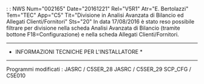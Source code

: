  :  : NWS Num="002165" Date="20161221" Rel="V5R1" Atr="E. Bertolazzi" Tem="TEC" App="C5" Tit="Divisione in Analisi Avanzata di Bilancio ed Allegati Clienti/Fornitori" Sts="20"
In data 17/08/2016 è stato reso possibile filtrare per divisione nella scheda Analisi Avanzata di Bilancio (tramite bottone F18=Configurazione) e nella scheda Allegati Clienti/Fornitori.

**************************************************
* INFORMAZIONI TECNICHE PER L'INSTALLATORE       *
**************************************************

Programmi modificati : 
  JASRC   / C5SER_28
  JASRC   / C5SER_29
  SCP_CFG / C5E010
